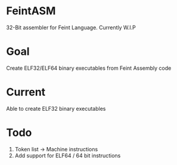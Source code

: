 # FeintASM
32-Bit assembler for Feint Language. Currently W.I.P

# Goal
Create ELF32/ELF64 binary executables from Feint Assembly code

# Current
Able to create ELF32 binary executables

# Todo
1. Token list -> Machine instructions
2. Add support for ELF64 / 64 bit instructions
